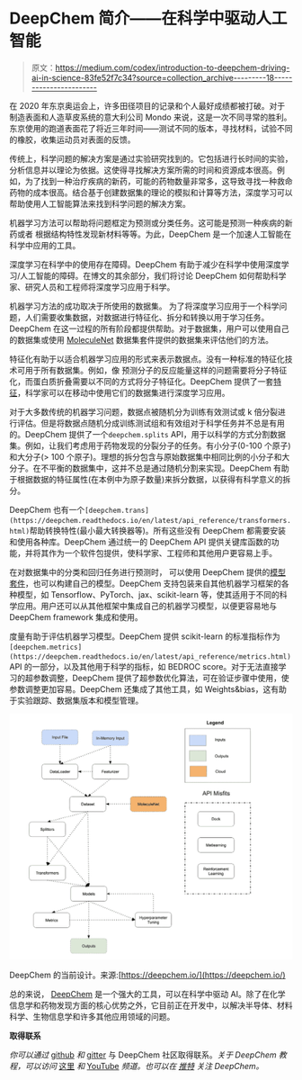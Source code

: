 # DeepChem 简介——在科学中驱动人工智能

> 原文：<https://medium.com/codex/introduction-to-deepchem-driving-ai-in-science-83fe52f7c34?source=collection_archive---------18----------------------->

在 2020 年东京奥运会上，许多田径项目的记录和个人最好成绩都被打破。对于制造表面和人造草皮系统的意大利公司 Mondo 来说，这是一次不同寻常的胜利。东京使用的跑道表面花了将近三年时间——测试不同的版本，寻找材料，试验不同的橡胶，收集运动员对表面的反馈。

传统上，科学问题的解决方案是通过实验研究找到的。它包括进行长时间的实验，分析信息并以理论为依据。这使得寻找解决方案所需的时间和资源成本很高。例如，为了找到一种治疗疾病的新药，可能的药物数量非常多，这导致寻找一种救命药物的成本很高。结合基于创建数据集的理论的模拟和计算等方法，深度学习可以帮助使用人工智能算法来找到科学问题的解决方案。

机器学习方法可以帮助将问题框定为预测或分类任务。这可能是预测一种疾病的新药或者
根据结构特性发现新材料等等。为此，DeepChem 是一个加速人工智能在科学中应用的工具。

深度学习在科学中的使用存在障碍。DeepChem 有助于减少在科学中使用深度学习/人工智能的障碍。在博文的其余部分，我们将讨论 DeepChem 如何帮助科学家、研究人员和工程师将深度学习应用于科学。

机器学习方法的成功取决于所使用的数据集。
为了将深度学习应用于一个科学问题，人们需要收集数据，对数据进行特征化、拆分和转换以用于学习任务。DeepChem 在这一过程的所有阶段都提供帮助。对于数据集，用户可以使用自己的数据集或使用 [MoleculeNet](https://deepchem.readthedocs.io/en/latest/api_reference/moleculenet.html) 数据集套件提供的数据集来评估他们的方法。

特征化有助于以适合机器学习应用的形式来表示数据点。没有一种标准的特征化技术可用于所有数据集。例如，像
预测分子的反应能量这样的问题需要将分子特征化，而蛋白质折叠需要以不同的方式将分子特征化。DeepChem 提供了一套[特征](https://deepchem.readthedocs.io/en/latest/api_reference/featurizers.html)，科学家可以在移动中使用它们的数据集进行深度学习应用。

对于大多数传统的机器学习问题，数据点被随机分为训练有效测试或 k 倍分裂进行评估。但是将数据点随机分成训练测试组和有效组对于科学任务并不总是有用的。DeepChem 提供了一个`deepchem.splits` API，用于以科学的方式分割数据集。例如，让我们考虑用于药物发现的分裂分子的任务。有小分子(0-100 个原子)和大分子(> 100 个原子)。理想的拆分包含与原始数据集中相同比例的小分子和大分子。在不平衡的数据集中，这并不总是通过随机分割来实现。DeepChem 有助于根据数据的特征属性(在本例中为原子数量)来拆分数据，以获得有科学意义的拆分。

DeepChem 也有一个`[deepchem.trans](https://deepchem.readthedocs.io/en/latest/api_reference/transformers.html)`帮助转换特性(最小最大转换器等)。所有这些没有 DeepChem 都需要安装和使用各种库。DeepChem 通过统一的 DeepChem API
提供关键库函数的功能，并将其作为一个软件包提供，使科学家、工程师和其他用户更容易上手。

在对数据集中的分类和回归任务进行预测时，
可以使用 DeepChem 提供的[模型套件](https://deepchem.readthedocs.io/en/latest/api_reference/models.html)，也可以构建自己的模型。DeepChem 支持包装来自其他机器学习框架的各种模型，如 Tensorflow、PyTorch、jax、scikit-learn 等，使其适用于不同的科学应用。用户还可以从其他框架中集成自己的机器学习模型，以便更容易地与 DeepChem framework 集成和使用。

度量有助于评估机器学习模型。DeepChem 提供 scikit-learn 的标准指标作为`[deepchem.metrics](https://deepchem.readthedocs.io/en/latest/api_reference/metrics.html)` API 的一部分，以及其他用于科学的指标，如 BEDROC score。对于无法直接学习的超参数调整，DeepChem 提供了超参数优化算法，可在验证步骤中使用，使参数调整更加容易。DeepChem 还集成了其他工具，如 Weights&bias，这有助于实验跟踪、数据集版本和模型管理。

![](img/71830bbd766af91e265fd79d2bff7c21.png)

DeepChem 的当前设计。来源:[https://deepchem.io/](https://deepchem.io/)

总的来说， [DeepChem](https://deepchem.io/) 是一个强大的工具，可以在科学中驱动 AI。除了在化学信息学和药物发现方面的核心优势之外，它目前正在开发中，以解决半导体、材料科学、生物信息学和许多其他应用领域的问题。

**取得联系**

*你可以通过* [github](https://github.com/deepchem/deepchem/) *和* [gitter](https://gitter.im/deepchem/Lobby) 与 DeepChem 社区取得联系。*关于 DeepChem 教程，可以访问* [这里](https://github.com/deepchem/deepchem/tree/master/examples/tutorials) *和* [YouTube](https://www.youtube.com/channel/UC7vfLuO_kmlq5ExUH9k3s8w) *频道。也可以在* [*推特*](https://twitter.com/deep_chem) *关注 DeepChem。*